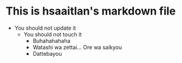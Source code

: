 # This is hsaaitlan's markdown file

- You should not update it
    - You should not touch it
        - Buhahahahaha
        - Watashi wa zettai... Ore wa saikyou
        - Dattebayou